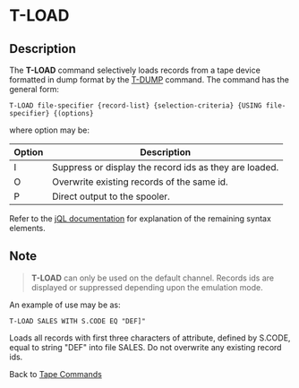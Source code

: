 # T-LOAD

<PageHeader />

## Description

The **T-LOAD** command selectively loads records from a tape device formatted in dump format by the [T-DUMP](./../t-dump) command. The command has the general form:

```
T-LOAD file-specifier {record-list} {selection-criteria} {USING file-specifier} {(options}
```

where option may be:

| Option | Description |
| --- | --- |
| I | Suppress or display the record ids as they are loaded. |
| O | Overwrite existing records of the same id. |
| P | Direct output to the spooler. |

Refer to the [jQL documentation](./../../jql/README.md) for explanation of the remaining syntax elements.

## Note

> **T-LOAD** can only be used on the default channel. Records ids are displayed or suppressed depending upon the emulation mode.

An example of use may be as:

```
T-LOAD SALES WITH S.CODE EQ "DEF]"
```

Loads all records with first three characters of attribute, defined by S.CODE, equal to string "DEF" into file SALES. Do not overwrite any existing record ids.

Back to [Tape Commands](./../tape-commands/README.md)

<PageFooter />
